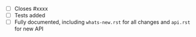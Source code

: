 <!-- Feel free to remove check-list items aren't relevant to your change -->

 - [ ] Closes #xxxx
 - [ ] Tests added
 - [ ] Fully documented, including `whats-new.rst` for all changes and `api.rst` for new API